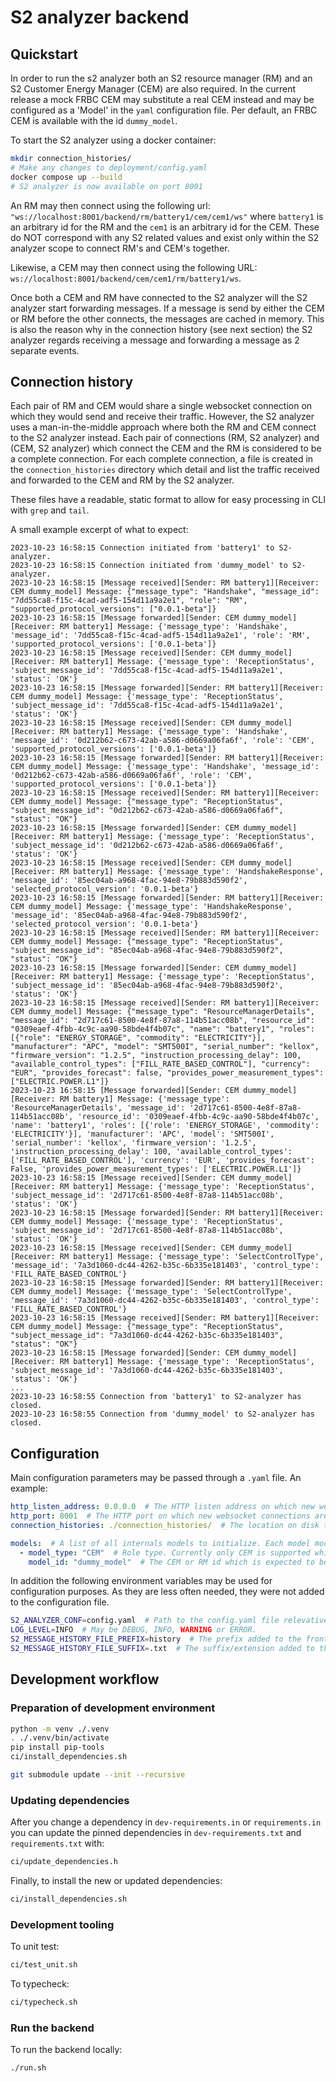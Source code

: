 # S2 analyzer backend

## Quickstart
In order to run the s2 analyzer both an S2 resource manager (RM) and an S2 Customer Energy Manager (CEM) are also
required. In the current release a mock FRBC CEM may substitute a real CEM instead and may be configured as a 'Model' in the `yaml` configuration file.
Per default, an FRBC CEM is available with the id `dummy_model`.

To start the S2 analyzer using a docker container:
```bash
mkdir connection_histories/
# Make any changes to deployment/config.yaml
docker compose up --build
# S2 analyzer is now available on port 8001
```

An RM may then connect using the following url: `"ws://localhost:8001/backend/rm/battery1/cem/cem1/ws"`
where `battery1` is an arbitrary id for the RM and the `cem1` is an arbitrary id for the CEM. These do NOT correspond
with any S2 related values and exist only within the S2 analyzer scope to connect RM's and CEM's together.

Likewise, a CEM may then connect using the following URL: `ws://localhost:8001/backend/cem/cem1/rm/battery1/ws`.

Once both a CEM and RM have connected to the S2 analyzer will the S2 analyzer start forwarding messages.
If a message is send by either the CEM or RM before the other connects, the messages are cached in memory.
This is also the reason why in the connection history (see next section) the S2 analyzer regards receiving a message
and forwarding a message as 2 separate events.

## Connection history
Each pair of RM and CEM would share a single websocket connection on which they would send and receive their traffic.
However, the S2 analyzer uses a man-in-the-middle approach where both the RM and CEM connect to the S2 analyzer instead.
Each pair of connections (RM, S2 analyzer) and (CEM, S2 analyzer) which connect the CEM and the RM is considered to
be a complete connection. For each complete connection, a file is created in the `connection_histories` directory
which detail and list the traffic received and forwarded to the CEM and RM by the S2 analyzer.

These files have a readable, static format to allow for easy processing in CLI with `grep` and `tail`.

A small example excerpt of what to expect:

```commandline
2023-10-23 16:58:15 Connection initiated from 'battery1' to S2-analyzer.
2023-10-23 16:58:15 Connection initiated from 'dummy_model' to S2-analyzer.
2023-10-23 16:58:15 [Message received][Sender: RM battery1][Receiver: CEM dummy_model] Message: {"message_type": "Handshake", "message_id": "7dd55ca8-f15c-4cad-adf5-154d11a9a2e1", "role": "RM", "supported_protocol_versions": ["0.0.1-beta"]}
2023-10-23 16:58:15 [Message forwarded][Sender: CEM dummy_model][Receiver: RM battery1] Message: {'message_type': 'Handshake', 'message_id': '7dd55ca8-f15c-4cad-adf5-154d11a9a2e1', 'role': 'RM', 'supported_protocol_versions': ['0.0.1-beta']}
2023-10-23 16:58:15 [Message received][Sender: CEM dummy_model][Receiver: RM battery1] Message: {'message_type': 'ReceptionStatus', 'subject_message_id': '7dd55ca8-f15c-4cad-adf5-154d11a9a2e1', 'status': 'OK'}
2023-10-23 16:58:15 [Message forwarded][Sender: RM battery1][Receiver: CEM dummy_model] Message: {'message_type': 'ReceptionStatus', 'subject_message_id': '7dd55ca8-f15c-4cad-adf5-154d11a9a2e1', 'status': 'OK'}
2023-10-23 16:58:15 [Message received][Sender: CEM dummy_model][Receiver: RM battery1] Message: {'message_type': 'Handshake', 'message_id': '0d212b62-c673-42ab-a586-d0669a06fa6f', 'role': 'CEM', 'supported_protocol_versions': ['0.0.1-beta']}
2023-10-23 16:58:15 [Message forwarded][Sender: RM battery1][Receiver: CEM dummy_model] Message: {'message_type': 'Handshake', 'message_id': '0d212b62-c673-42ab-a586-d0669a06fa6f', 'role': 'CEM', 'supported_protocol_versions': ['0.0.1-beta']}
2023-10-23 16:58:15 [Message received][Sender: RM battery1][Receiver: CEM dummy_model] Message: {"message_type": "ReceptionStatus", "subject_message_id": "0d212b62-c673-42ab-a586-d0669a06fa6f", "status": "OK"}
2023-10-23 16:58:15 [Message forwarded][Sender: CEM dummy_model][Receiver: RM battery1] Message: {'message_type': 'ReceptionStatus', 'subject_message_id': '0d212b62-c673-42ab-a586-d0669a06fa6f', 'status': 'OK'}
2023-10-23 16:58:15 [Message received][Sender: CEM dummy_model][Receiver: RM battery1] Message: {'message_type': 'HandshakeResponse', 'message_id': '85ec04ab-a968-4fac-94e8-79b883d590f2', 'selected_protocol_version': '0.0.1-beta'}
2023-10-23 16:58:15 [Message forwarded][Sender: RM battery1][Receiver: CEM dummy_model] Message: {'message_type': 'HandshakeResponse', 'message_id': '85ec04ab-a968-4fac-94e8-79b883d590f2', 'selected_protocol_version': '0.0.1-beta'}
2023-10-23 16:58:15 [Message received][Sender: RM battery1][Receiver: CEM dummy_model] Message: {"message_type": "ReceptionStatus", "subject_message_id": "85ec04ab-a968-4fac-94e8-79b883d590f2", "status": "OK"}
2023-10-23 16:58:15 [Message forwarded][Sender: CEM dummy_model][Receiver: RM battery1] Message: {'message_type': 'ReceptionStatus', 'subject_message_id': '85ec04ab-a968-4fac-94e8-79b883d590f2', 'status': 'OK'}
2023-10-23 16:58:15 [Message received][Sender: RM battery1][Receiver: CEM dummy_model] Message: {"message_type": "ResourceManagerDetails", "message_id": "2d717c61-8500-4e8f-87a8-114b51acc08b", "resource_id": "0309eaef-4fbb-4c9c-aa90-58bde4f4b07c", "name": "battery1", "roles": [{"role": "ENERGY_STORAGE", "commodity": "ELECTRICITY"}], "manufacturer": "APC", "model": "SMT500I", "serial_number": "kellox", "firmware_version": "1.2.5", "instruction_processing_delay": 100, "available_control_types": ["FILL_RATE_BASED_CONTROL"], "currency": "EUR", "provides_forecast": false, "provides_power_measurement_types": ["ELECTRIC.POWER.L1"]}
2023-10-23 16:58:15 [Message forwarded][Sender: CEM dummy_model][Receiver: RM battery1] Message: {'message_type': 'ResourceManagerDetails', 'message_id': '2d717c61-8500-4e8f-87a8-114b51acc08b', 'resource_id': '0309eaef-4fbb-4c9c-aa90-58bde4f4b07c', 'name': 'battery1', 'roles': [{'role': 'ENERGY_STORAGE', 'commodity': 'ELECTRICITY'}], 'manufacturer': 'APC', 'model': 'SMT500I', 'serial_number': 'kellox', 'firmware_version': '1.2.5', 'instruction_processing_delay': 100, 'available_control_types': ['FILL_RATE_BASED_CONTROL'], 'currency': 'EUR', 'provides_forecast': False, 'provides_power_measurement_types': ['ELECTRIC.POWER.L1']}
2023-10-23 16:58:15 [Message received][Sender: CEM dummy_model][Receiver: RM battery1] Message: {'message_type': 'ReceptionStatus', 'subject_message_id': '2d717c61-8500-4e8f-87a8-114b51acc08b', 'status': 'OK'}
2023-10-23 16:58:15 [Message forwarded][Sender: RM battery1][Receiver: CEM dummy_model] Message: {'message_type': 'ReceptionStatus', 'subject_message_id': '2d717c61-8500-4e8f-87a8-114b51acc08b', 'status': 'OK'}
2023-10-23 16:58:15 [Message received][Sender: CEM dummy_model][Receiver: RM battery1] Message: {'message_type': 'SelectControlType', 'message_id': '7a3d1060-dc44-4262-b35c-6b335e181403', 'control_type': 'FILL_RATE_BASED_CONTROL'}
2023-10-23 16:58:15 [Message forwarded][Sender: RM battery1][Receiver: CEM dummy_model] Message: {'message_type': 'SelectControlType', 'message_id': '7a3d1060-dc44-4262-b35c-6b335e181403', 'control_type': 'FILL_RATE_BASED_CONTROL'}
2023-10-23 16:58:15 [Message received][Sender: RM battery1][Receiver: CEM dummy_model] Message: {"message_type": "ReceptionStatus", "subject_message_id": "7a3d1060-dc44-4262-b35c-6b335e181403", "status": "OK"}
2023-10-23 16:58:15 [Message forwarded][Sender: CEM dummy_model][Receiver: RM battery1] Message: {'message_type': 'ReceptionStatus', 'subject_message_id': '7a3d1060-dc44-4262-b35c-6b335e181403', 'status': 'OK'}
...
2023-10-23 16:58:55 Connection from 'battery1' to S2-analyzer has closed.
2023-10-23 16:58:55 Connection from 'dummy_model' to S2-analyzer has closed.
```

## Configuration
Main configuration parameters may be passed through a `.yaml` file. An example:

```yaml
http_listen_address: 0.0.0.0  # The HTTP listen address on which new websocket connections are expected.
http_port: 8001  # The HTTP port on which new websocket connections are expected.
connection_histories: ./connection_histories/  # The location on disk to which message history files are written.

models:  # A list of all internals models to initialize. Each model mock an RM or a CEM. Currently only FRBC CEM are supported.
  - model_type: "CEM"  # Role type. Currently only CEM is supported which mocks an FRBC CEM.
    model_id: "dummy_model"  # The CEM or RM id which is expected to be used in the websocket URL upon connecting.
```

In addition the following environment variables may be used for configuration purposes. As they are less often
needed, they were not added to the configuration file.

```bash
S2_ANALYZER_CONF=config.yaml  # Path to the config.yaml file relevative to the current working directory.
LOG_LEVEL=INFO  # May be DEBUG, INFO, WARNING or ERROR.
S2_MESSAGE_HISTORY_FILE_PREFIX=history  # The prefix added to the front of any file in which a connection history is stored.
S2_MESSAGE_HISTORY_FILE_SUFFIX=.txt  # The suffix/extension added to the end of any file in which a connection history is stored.
```

## Development workflow
### Preparation of development environment
```bash
python -m venv ./.venv
. ./.venv/bin/activate
pip install pip-tools
ci/install_dependencies.sh

git submodule update --init --recursive
```

### Updating dependencies
After you change a dependency in `dev-requirements.in` or `requirements.in` you can update the pinned
dependencies in `dev-requirements.txt` and `requirements.txt` with:
```bash
ci/update_dependencies.h
```

Finally, to install the new or updated dependencies:
```bash
ci/install_dependencies.sh
```

### Development tooling
To unit test:
```bash
ci/test_unit.sh
```

To typecheck:
```bash
ci/typecheck.sh
```

### Run the backend
To run the backend locally:
```bash
./run.sh
```